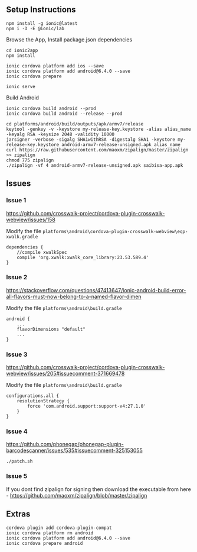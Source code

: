 ## Setup Instructions

```
npm install -g ionic@latest
npm i -D -E @ionic/lab
```

Browse the App, Install package.json dependencies

```
cd ionic2app
npm install

ionic cordova platform add ios --save
ionic cordova platform add android@6.4.0 --save
ionic cordova prepare
```

```
ionic serve
```


Build Android
```
ionic cordova build android --prod
ionic cordova build android --release --prod
```

```
cd platforms/android/build/outputs/apk/armv7/release
keytool -genkey -v -keystore my-release-key.keystore -alias alias_name -keyalg RSA -keysize 2048 -validity 10000
jarsigner -verbose -sigalg SHA1withRSA -digestalg SHA1 -keystore my-release-key.keystore android-armv7-release-unsigned.apk alias_name
curl https://raw.githubusercontent.com/maoxm/zipalign/master/zipalign >> zipalign
chmod 775 zipalign
./zipalign -vf 4 android-armv7-release-unsigned.apk saibisa-app.apk
```

## Issues

### Issue 1
https://github.com/crosswalk-project/cordova-plugin-crosswalk-webview/issues/158

Modify the file `platforms\android\cordova-plugin-crosswalk-webview\eqp-xwalk.gradle`

```
dependencies {
    //compile xwalkSpec
    compile 'org.xwalk:xwalk_core_library:23.53.589.4'
}
```

### Issue 2
https://stackoverflow.com/questions/47413647/ionic-android-build-error-all-flavors-must-now-belong-to-a-named-flavor-dimen

Modify the file `platforms\android\build.gradle`
```
android { 
    ...
    flavorDimensions "default"
    ...
} 
```

### Issue 3
https://github.com/crosswalk-project/cordova-plugin-crosswalk-webview/issues/205#issuecomment-371669478

Modify the file `platforms\android\build.gradle`
```
configurations.all {
    resolutionStrategy {
        force 'com.android.support:support-v4:27.1.0'
    }
}
```

### Issue 4

https://github.com/phonegap/phonegap-plugin-barcodescanner/issues/535#issuecomment-325153055

```
./patch.sh
```

### Issue 5
If you dont find zipalign for signing then download the executable from here - 
https://github.com/maoxm/zipalign/blob/master/zipalign


## Extras
```
cordova plugin add cordova-plugin-compat
ionic cordova platform rm android
ionic cordova platform add android@6.4.0 --save
ionic cordova prepare android
```
